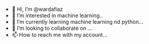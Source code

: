 - 👋 Hi, I’m @wardafiaz
- 👀 I’m interested in machine learning..
- 🌱 I’m currently learning machine learning nd python...
- 💞️ I’m looking to collaborate on ...
- 📫 How to reach me with my account...

<!---
wardafiaz/wardafiaz is a ✨ special ✨ repository because its `README.md` (this file) appears on your GitHub profile.
You can click the Preview link to take a look at your changes.
--->
